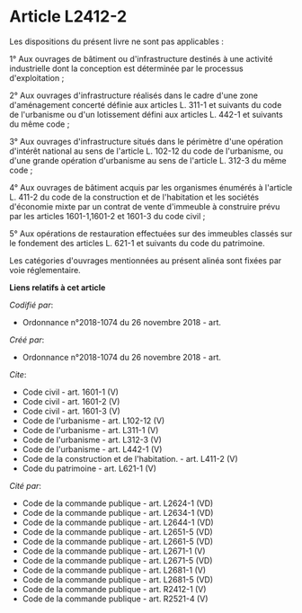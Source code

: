 # Article L2412-2

Les dispositions du présent livre ne sont pas applicables : 

1° Aux ouvrages de bâtiment ou d'infrastructure destinés à une activité industrielle dont la conception est déterminée par le
processus d'exploitation ; 

2° Aux ouvrages d'infrastructure réalisés dans le cadre d'une zone d'aménagement concerté définie aux articles L. 311-1 et
suivants du code de l'urbanisme ou d'un lotissement défini aux articles L. 442-1 et suivants du même code ; 

3° Aux ouvrages d'infrastructure situés dans le périmètre d'une opération d'intérêt national au sens de l'article L. 102-12
du code de l'urbanisme, ou d'une grande opération d'urbanisme au sens de l'article L. 312-3 du même code ; 

4° Aux ouvrages de bâtiment acquis par les organismes énumérés à l'article L. 411-2 du code de la construction et de
l'habitation et les sociétés d'économie mixte par un contrat de vente d'immeuble à construire prévu par les articles
1601-1,1601-2 et 1601-3 du code civil ; 

5° Aux opérations de restauration effectuées sur des immeubles classés sur le fondement des articles L. 621-1 et suivants du
code du patrimoine. 

Les catégories d'ouvrages mentionnées au présent alinéa sont fixées par voie réglementaire.

**Liens relatifs à cet article**

_Codifié par_:

  - Ordonnance n°2018-1074 du 26 novembre 2018 - art.

_Créé par_:

  - Ordonnance n°2018-1074 du 26 novembre 2018 - art.

_Cite_:

  - Code civil - art. 1601-1 (V)
  - Code civil - art. 1601-2 (V)
  - Code civil - art. 1601-3 (V)
  - Code de l'urbanisme - art. L102-12 (V)
  - Code de l'urbanisme - art. L311-1 (V)
  - Code de l'urbanisme - art. L312-3 (V)
  - Code de l'urbanisme - art. L442-1 (V)
  - Code de la construction et de l'habitation. - art. L411-2 (V)
  - Code du patrimoine - art. L621-1 (V)

_Cité par_:

  - Code de la commande publique - art. L2624-1 (VD)
  - Code de la commande publique - art. L2634-1 (VD)
  - Code de la commande publique - art. L2644-1 (VD)
  - Code de la commande publique - art. L2651-5 (VD)
  - Code de la commande publique - art. L2661-5 (VD)
  - Code de la commande publique - art. L2671-1 (V)
  - Code de la commande publique - art. L2671-5 (VD)
  - Code de la commande publique - art. L2681-1 (V)
  - Code de la commande publique - art. L2681-5 (VD)
  - Code de la commande publique - art. R2412-1 (V)
  - Code de la commande publique - art. R2521-4 (V)
